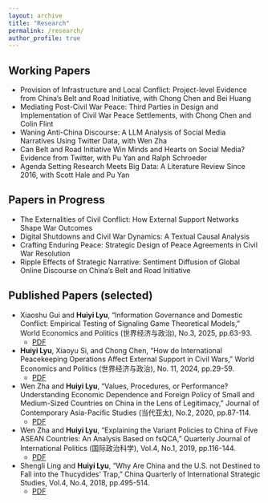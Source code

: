 ```yaml
---
layout: archive
title: "Research"
permalink: /research/
author_profile: true
---
```


## Working Papers
- Provision of Infrastructure and Local Conflict: Project-level Evidence from China’s Belt and Road Initiative, with Chong Chen and Bei Huang
- Mediating Post-Civil War Peace: Third Parties in Design and Implementation of Civil War Peace Settlements,
with Chong Chen and Colin Flint 
- Waning Anti-China Discourse: A LLM Analysis of Social Media Narratives Using Twitter Data, with Wen Zha 
- Can Belt and Road Initiative Win Minds and Hearts on Social Media? Evidence from Twitter, with Pu Yan and Ralph Schroeder 
- Agenda Setting Research Meets Big Data: A Literature Review Since 2016, with Scott Hale and Pu Yan 

## Papers in Progress
- The Externalities of Civil Conflict: How External Support Networks Shape War Outcomes
- Digital Shutdowns and Civil War Dynamics: A Textual Causal Analysis
- Crafting Enduring Peace: Strategic Design of Peace Agreements in Civil War Resolution
- Ripple Effects of Strategic Narrative: Sentiment Diffusion of Global Online Discourse on China’s Belt and Road Initiative

## Published Papers (selected)
- Xiaoshu Gui and **Huiyi Lyu**, “Information Governance and Domestic Conflict: Empirical Testing of Signaling Game Theoretical Models,” World Economics and Politics (世界经济与政治), No.3, 2025, pp.63-93.
	- [PDF](/files/informationgovernance.pdf)
- **Huiyi Lyu**, Xiaoyu Si, and Chong Chen, “How do International Peacekeeping Operations Affect External Support in Civil Wars,” World Economics and Politics (世界经济与政治), No. 11, 2024, pp.29-59.
 	- [PDF](/files/externalsuport.pdf)
- Wen Zha and **Huiyi Lyu**, “Values, Procedures, or Performance? Understanding Economic Dependence and Foreign Policy of Small and Medium-Sized Countries on China in the Lens of Legitimacy,” Journal of Contemporary Asia-Pacific Studies (当代亚太), No.2, 2020, pp.87-114.
	- [PDF](/files/values-procedures.pdf)
- Wen Zha and **Huiyi Lyu**, “Explaining the Variant Policies to China of Five ASEAN Countries: An Analysis Based on fsQCA,” Quarterly Journal of International Politics (国际政治科学), Vol.4, No.1, 2019, pp.116-144.
	- [PDF](/files/variant-policies-asean.pdf)
- Shengli Ling and **Huiyi Lyu**, ”Why Are China and the U.S. not Destined to Fall into the Thucydides’ Trap,” China Quarterly of International Strategic Studies, Vol.4, No.4, 2018, pp.495-514.
	- [PDF](/files/china-us-thucydides-trap.pdf)
 
